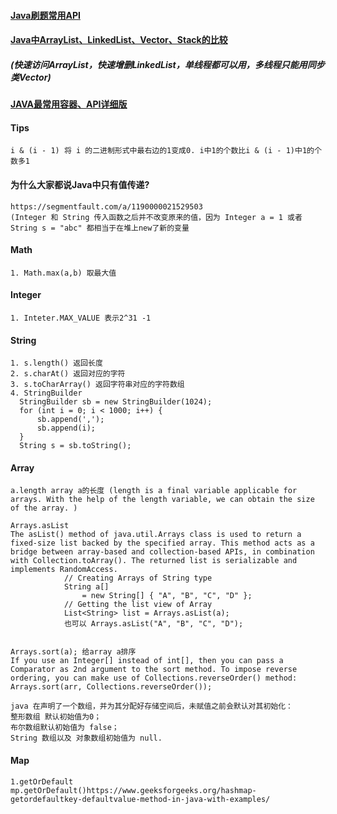 #### [Java刷题常用API](https://www.cnblogs.com/chzhyang/p/13494554.html)
#### [Java中ArrayList、LinkedList、Vector、Stack的比较](https://developer.51cto.com/article/605514.html)
##### (快速访问ArrayList，快速增删LinkedList，单线程都可以用，多线程只能用同步类Vector)
#### [JAVA最常用容器、API详细版](https://www.i4k.xyz/article/qq_44731744/114228438#2ArrayList_214)

#### Tips
```
i & (i - 1) 将 i 的二进制形式中最右边的1变成0. i中1的个数比i & (i - 1)中1的个数多1
```
#### 为什么大家都说Java中只有值传递?
```
https://segmentfault.com/a/1190000021529503
(Integer 和 String 传入函数之后并不改变原来的值，因为 Integer a = 1 或者 String s = "abc" 都相当于在堆上new了新的变量
```

#### Math
```
1. Math.max(a,b) 取最大值
```
#### Integer
```
1. Inteter.MAX_VALUE 表示2^31 -1
```

#### String
```
1. s.length() 返回长度
2. s.charAt() 返回对应的字符
3. s.toCharArray() 返回字符串对应的字符数组
4. StringBuilder
  StringBuilder sb = new StringBuilder(1024);
  for (int i = 0; i < 1000; i++) {
      sb.append(',');
      sb.append(i);
  }
  String s = sb.toString();
```
#### Array
```
a.length array a的长度 (length is a final variable applicable for arrays. With the help of the length variable, we can obtain the size of the array. )

Arrays.asList 
The asList() method of java.util.Arrays class is used to return a fixed-size list backed by the specified array. This method acts as a bridge between array-based and collection-based APIs, in combination with Collection.toArray(). The returned list is serializable and implements RandomAccess.
            // Creating Arrays of String type
            String a[]
                = new String[] { "A", "B", "C", "D" };
            // Getting the list view of Array
            List<String> list = Arrays.asList(a);
            也可以 Arrays.asList("A", "B", "C", "D");


Arrays.sort(a); 给array a排序
If you use an Integer[] instead of int[], then you can pass a Comparator as 2nd argument to the sort method. To impose reverse ordering, you can make use of Collections.reverseOrder() method:
Arrays.sort(arr, Collections.reverseOrder());

java 在声明了一个数组，并为其分配好存储空间后，未赋值之前会默认对其初始化：
整形数组 默认初始值为0；
布尔数组默认初始值为 false；
String 数组以及 对象数组初始值为 null.
```

#### Map
```
1.getOrDefault
mp.getOrDefault()https://www.geeksforgeeks.org/hashmap-getordefaultkey-defaultvalue-method-in-java-with-examples/
```
